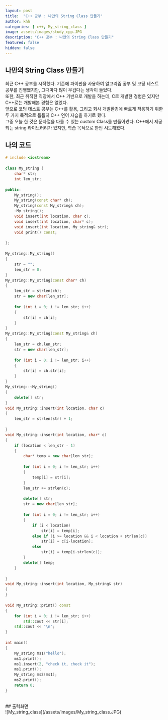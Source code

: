 ```yaml
---
layout: post
title:  "C++ 공부 : 나만의 String Class 만들기"
author: khh
categories: [ c++, My_string_class ]
image: assets/images/study_cpp.JPG
description: "C++ 공부 : 나만의 String Class 만들기"
featured: false
hidden: false
---
```

## 나만의 String Class 만들기 <br>
최근 C++ 공부를 시작했다. 기존에 파이썬을 사용하여 알고리즘 공부 및 코딩 테스트 공부를 진행했지만, 그때마다 많이 무겁다는 생각이 들었다.<br>또한, 최근 취직한 직장에서 C++ 기반으로 개발을 하는데, C로 개발한 경험은 있지만 C++로는 개발해본 경험은 없었다.<br>앞으로 코딩 테스트 공부는 C++를 활용, 그리고 회사 개발환경에 빠르게 적응하기 위한 두 가지 목적으로 틈틈히 C++ 언어 자습을 하기로 했다.<br>그중 오늘 한 것은 문자열을 다룰 수 있는 custom Class를 만들어봤다. C++에서 제공되는 string 라이브러리가 있지만, 학습 목적으로 한번 시도해봤다.
## 나의 코드 <br>
```c++
# include <iostream>

class My_string {
	char* str;
	int len_str;

public:
	My_string();
	My_string(const char* ch);
	My_string(const My_string& ch);
	~My_string();
	void insert(int location, char c);
	void insert(int location, char* c);
	void insert(int location, My_string& str);
	void print() const;

};

My_string::My_string()
{
	str = "";
	len_str = 0;
}
My_string::My_string(const char* ch)
{
	len_str = strlen(ch);
	str = new char[len_str];

	for (int i = 0; i != len_str; i++)
	{
		str[i] = ch[i];
	}
}
My_string::My_string(const My_string& ch)
{
	len_str = ch.len_str;
	str = new char[len_str];

	for (int i = 0; i != len_str; i++)
	{
		str[i] = ch.str[i];
	}
}
My_string::~My_string()
{
	delete[] str;
}
void My_string::insert(int location, char c)
{
	len_str = strlen(str) + 1;

}
void My_string::insert(int location, char* c)
{
	if (location < len_str - 1)
	{
		char* temp = new char[len_str];

		for (int i = 0; i != len_str; i++)
		{
			temp[i] = str[i];
		}
		len_str += strlen(c);
				
		delete[] str;
		str = new char[len_str];

		for (int i = 0; i != len_str; i++)
		{
			if (i < location)
				str[i] = temp[i];
			else if (i >= location && i < location + strlen(c))
				str[i] = c[i-location];
			else
				str[i] = temp[i-strlen(c)];
		}
		delete[] temp;
	}
	
}
void My_string::insert(int location, My_string& str)
{
}

void My_string::print() const
{
	for (int i = 0; i != len_str; i++)
		std::cout << str[i];
	std::cout << "\n";
}

int main()
{
	My_string ms1("hello");
	ms1.print();
	ms1.insert(2, "check it, check it");
	ms1.print();
	My_string ms2(ms1);
	ms2.print();
	return 0;
}
```
<br>
## 출력화면 <br>
![My_string_class](/assets/images/My_string_class.JPG) <br><br>

